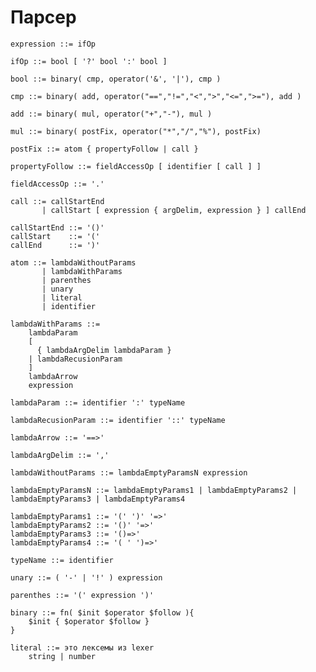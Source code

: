 Парсер
=================

    expression ::= ifOp

    ifOp ::= bool [ '?' bool ':' bool ]
    
    bool ::= binary( cmp, operator('&', '|'), cmp )
    
    cmp ::= binary( add, operator("==","!=","<",">","<=",">="), add )
    
    add ::= binary( mul, operator("+","-"), mul )
    
    mul ::= binary( postFix, operator("*","/","%"), postFix)
    
    postFix ::= atom { propertyFollow | call }
    
    propertyFollow ::= fieldAccessOp [ identifier [ call ] ]

    fieldAccessOp ::= '.'

    call ::= callStartEnd
           | callStart [ expression { argDelim, expression } ] callEnd

    callStartEnd ::= '()'
    callStart    ::= '('
    callEnd      ::= ')'

    atom ::= lambdaWithoutParams
           | lambdaWithParams
           | parenthes
           | unary
           | literal
           | identifier

    lambdaWithParams ::= 
        lambdaParam
        [
          { lambdaArgDelim lambdaParam }
        | lambdaRecusionParam
        ]
        lambdaArrow
        expression 

    lambdaParam ::= identifier ':' typeName

    lambdaRecusionParam ::= identifier '::' typeName

    lambdaArrow ::= '==>'
    
    lambdaArgDelim ::= ','

    lambdaWithoutParams ::= lambdaEmptyParamsN expression

    lambdaEmptyParamsN ::= lambdaEmptyParams1 | lambdaEmptyParams2 | lambdaEmptyParams3 | lambdaEmptyParams4

    lambdaEmptyParams1 ::= '(' ')' '=>'
    lambdaEmptyParams2 ::= '()' '=>'
    lambdaEmptyParams3 ::= '()=>'
    lambdaEmptyParams4 ::= '( ' ')=>'

    typeName ::= identifier

    unary ::= ( '-' | '!' ) expression

    parenthes ::= '(' expression ')'

    binary ::= fn( $init $operator $follow ){
        $init { $operator $follow }
    }

    literal ::= это лексемы из lexer
        string | number